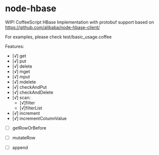 node-hbase
==========

WIP! CoffeeScript HBase Implementation with protobuf support based on https://github.com/alibaba/node-hbase-client/

For examples, please check test/basic_usage.coffee

Features:
* [√] get
* [√] put
* [√] delete
* [√] mget
* [√] mput
* [√] mdelete
* [√] checkAndPut
* [√] checkAndDelete
* [√] scan:
	 * [√]filter
	 * [√]filterList
* [√] increment
* [√] incrementColumnValue
* [ ] getRowOrBefore
* [ ] mutateRow
* [ ] append

